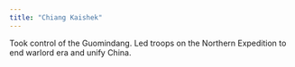 ```yaml
---
title: "Chiang Kaishek"
---
```

Took control of the Guomindang. Led troops on the Northern Expedition to end warlord era and unify China.

